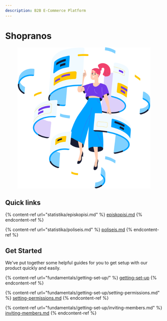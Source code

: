 ```yaml
---
description: B2B E-Commerce Platform
---
```


# Shopranos

<figure><img src=".gitbook/assets/Group.png" alt=""><figcaption></figcaption></figure>



## Quick links

{% content-ref url="statistika/episkopisi.md" %}
[episkopisi.md](statistika/episkopisi.md)
{% endcontent-ref %}

{% content-ref url="statistika/poliseis.md" %}
[poliseis.md](statistika/poliseis.md)
{% endcontent-ref %}

## Get Started

We've put together some helpful guides for you to get setup with our product quickly and easily.

{% content-ref url="fundamentals/getting-set-up/" %}
[getting-set-up](fundamentals/getting-set-up/)
{% endcontent-ref %}

{% content-ref url="fundamentals/getting-set-up/setting-permissions.md" %}
[setting-permissions.md](fundamentals/getting-set-up/setting-permissions.md)
{% endcontent-ref %}

{% content-ref url="fundamentals/getting-set-up/inviting-members.md" %}
[inviting-members.md](fundamentals/getting-set-up/inviting-members.md)
{% endcontent-ref %}
